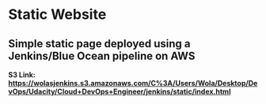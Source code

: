 # Static Website
## Simple static page deployed using a Jenkins/Blue Ocean pipeline on AWS ##

**S3 Link: https://wolasjenkins.s3.amazonaws.com/C%3A/Users/Wola/Desktop/DevOps/Udacity/Cloud+DevOps+Engineer/jenkins/static/index.html**
